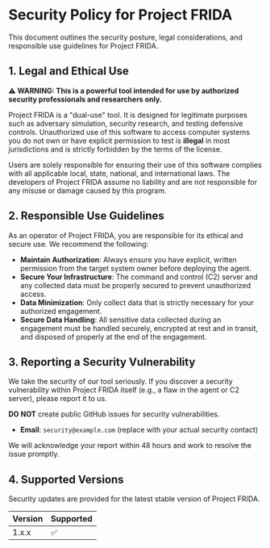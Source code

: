 # Security Policy for Project FRIDA

This document outlines the security posture, legal considerations, and responsible use guidelines for Project FRIDA.

## **1. Legal and Ethical Use**

**⚠️ WARNING: This is a powerful tool intended for use by authorized security professionals and researchers only.**

Project FRIDA is a "dual-use" tool. It is designed for legitimate purposes such as adversary simulation, security research, and testing defensive controls. Unauthorized use of this software to access computer systems you do not own or have explicit permission to test is **illegal** in most jurisdictions and is strictly forbidden by the terms of the license.

Users are solely responsible for ensuring their use of this software complies with all applicable local, state, national, and international laws. The developers of Project FRIDA assume no liability and are not responsible for any misuse or damage caused by this program.

## **2. Responsible Use Guidelines**

As an operator of Project FRIDA, you are responsible for its ethical and secure use. We recommend the following:

- **Maintain Authorization**: Always ensure you have explicit, written permission from the target system owner before deploying the agent.
- **Secure Your Infrastructure**: The command and control (C2) server and any collected data must be properly secured to prevent unauthorized access.
- **Data Minimization**: Only collect data that is strictly necessary for your authorized engagement.
- **Secure Data Handling**: All sensitive data collected during an engagement must be handled securely, encrypted at rest and in transit, and disposed of properly at the end of the engagement.

## **3. Reporting a Security Vulnerability**

We take the security of our tool seriously. If you discover a security vulnerability within Project FRIDA itself (e.g., a flaw in the agent or C2 server), please report it to us.

**DO NOT** create public GitHub issues for security vulnerabilities.

- **Email**: `security@example.com` (replace with your actual security contact)

We will acknowledge your report within 48 hours and work to resolve the issue promptly.

## **4. Supported Versions**

Security updates are provided for the latest stable version of Project FRIDA.

| Version | Supported          |
| ------- | ------------------ |
| 1.x.x   | :white_check_mark: |